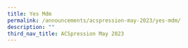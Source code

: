 ```yaml
---
title: Yes Mdm
permalink: /announcements/acspression-may-2023/yes-mdm/
description: ""
third_nav_title: ACSpression May 2023
---
```


